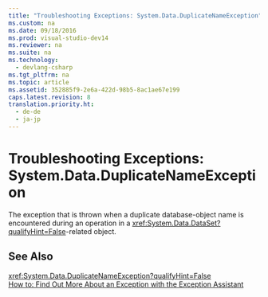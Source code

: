 ```yaml
---
title: "Troubleshooting Exceptions: System.Data.DuplicateNameException"
ms.custom: na
ms.date: 09/18/2016
ms.prod: visual-studio-dev14
ms.reviewer: na
ms.suite: na
ms.technology: 
  - devlang-csharp
ms.tgt_pltfrm: na
ms.topic: article
ms.assetid: 352885f9-2e6a-422d-98b5-8ac1ae67e199
caps.latest.revision: 8
translation.priority.ht: 
  - de-de
  - ja-jp
---
```

# Troubleshooting Exceptions: System.Data.DuplicateNameException
The exception that is thrown when a duplicate database-object name is encountered during an operation in a <xref:System.Data.DataSet?qualifyHint=False>-related object.  
  
## See Also  
 <xref:System.Data.DuplicateNameException?qualifyHint=False>   
 [How to: Find Out More About an Exception with the Exception Assistant](../Topic/How%20to:%20Use%20the%20Exception%20Assistant.md)